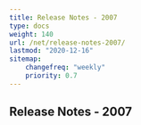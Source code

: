 ```yaml
---
title: Release Notes - 2007
type: docs
weight: 140
url: /net/release-notes-2007/
lastmod: "2020-12-16"
sitemap:
    changefreq: "weekly"
    priority: 0.7
---
```


## **Release Notes - 2007**
